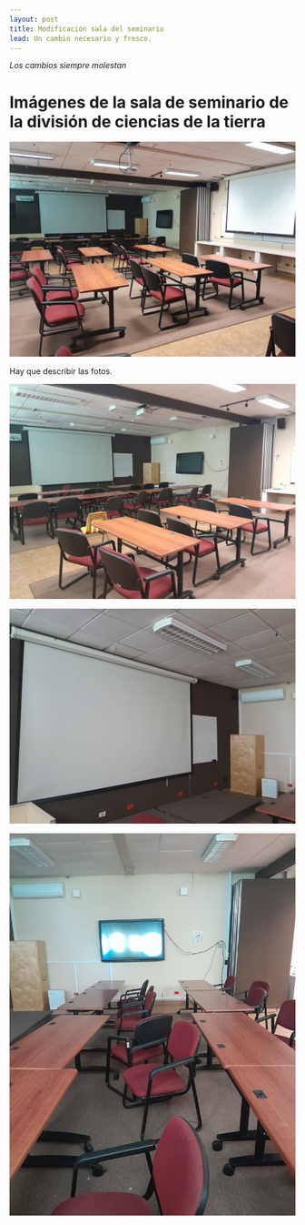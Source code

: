 ```yaml
---
layout: post
title: Modificación sala del seminario
lead: Un cambio necesario y fresco.
---
```



_Los cambios siempre molestan_


# Imágenes de la sala de seminario de la división de ciencias de la tierra


![Descripción de la imagen](/images/p001.jpg "Leyenda de la imagen")


Hay que describir las fotos. 


![Descripción de la imagen](/images/002.jpg "Leyenda de la imagen")


![Descripción de la imagen](/images/003.jpg "Leyenda de la imagen")


![Descripción de la imagen](/images/004.jpg "Leyenda de la imagen")






